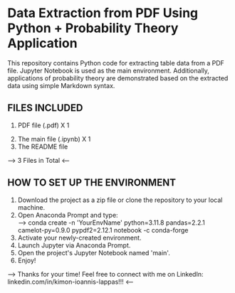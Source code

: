 # Data Extraction from PDF Using Python + Probability Theory Application
This repository contains Python code for extracting table data from a PDF file. Jupyter Notebook is used as the main environment. Additionally, applications of probability theory are demonstrated based on the extracted data using simple Markdown syntax.

## FILES INCLUDED
1. PDF file (.pdf) X 1
2) The main file (.ipynb) X 1
3) The README file

--> 3 Files in Total <--

## HOW TO SET UP THE ENVIRONMENT
1. Download the project as a zip file or clone the repository to your local machine. 
2. Open Anaconda Prompt and type:
   <br>--> conda create -n 'YourEnvName' python=3.11.8 pandas=2.2.1 camelot-py=0.9.0 pypdf2=2.12.1 notebook -c conda-forge
3. Activate your newly-created environment.
4. Launch Jupyter via Anaconda Prompt.
5. Open the project's Jupyter Notebook named 'main'.
6. Enjoy!

--> Thanks for your time! Feel free to connect with me on LinkedIn: linkedin.com/in/kimon-ioannis-lappas!!! <--
